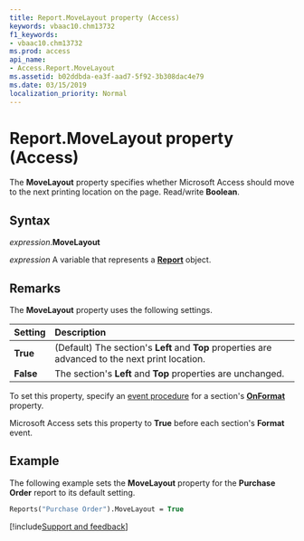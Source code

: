 ```yaml
---
title: Report.MoveLayout property (Access)
keywords: vbaac10.chm13732
f1_keywords:
- vbaac10.chm13732
ms.prod: access
api_name:
- Access.Report.MoveLayout
ms.assetid: b02ddbda-ea3f-aad7-5f92-3b308dac4e79
ms.date: 03/15/2019
localization_priority: Normal
---
```



# Report.MoveLayout property (Access)

The **MoveLayout** property specifies whether Microsoft Access should move to the next printing location on the page. Read/write **Boolean**.


## Syntax

_expression_.**MoveLayout**

_expression_ A variable that represents a **[Report](Access.Report.md)** object.


## Remarks

The **MoveLayout** property uses the following settings.

|Setting|Description|
|:-----|:-----|
|**True**|(Default) The section's **Left** and **Top** properties are advanced to the next print location.|
|**False**|The section's **Left** and **Top** properties are unchanged.|

To set this property, specify an [event procedure](../access/Concepts/Settings/set-properties-by-using-visual-basic.md) for a section's **[OnFormat](Access.Section.OnFormat.md)** property.

Microsoft Access sets this property to **True** before each section's **Format** event.


## Example

The following example sets the **MoveLayout** property for the **Purchase Order** report to its default setting.

```vb
Reports("Purchase Order").MoveLayout = True 

```



[!include[Support and feedback](~/includes/feedback-boilerplate.md)]